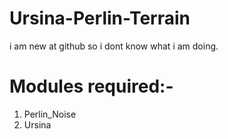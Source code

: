 # Ursina-Perlin-Terrain
i am new at github so i dont know what i am doing. 
# Modules required:-
1. Perlin_Noise
2. Ursina
